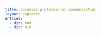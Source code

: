 ```yaml
---
title: advanced professional communication
layout: explorer
entries:
  - dir: end
  - dir: mid
---
```

